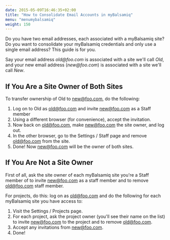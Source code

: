 ```yaml
---
date: 2015-05-09T16:46:35+02:00
title: "How to Consolidate Email Accounts in myBalsamiq"
menu: "menumybalsamiq"
weight: 150
---
```


Do you have two email addresses, each associated with a myBalsamiq site? Do you want to consolidate your myBalsamiq credentials and only use a single email address? This guide is for you.

Say your email address _old@foo.com_ is associated with a site we'll call _Old_, and your new email address (_new@foo.com_) is associated with a site we'll call _New_.

## If You Are a Site Owner of Both Sites

To transfer ownership of Old to new@foo.com, do the following:

1.  Log on to Old as old@foo.com and invite new@foo.com as a Staff member
2.  Using a different browser (for convenience), accept the invitation.
3.  Now back on old@foo.com, make new@foo.com the site owner, and log out.
4.  In the other browser, go to the Settings / Staff page and remove old@foo.com from the site.
5.  Done! Now new@foo.com will be the owner of both sites.

## If You Are Not a Site Owner

First of all, ask the site owner of each myBalsamiq site you're a Staff member of to invite new@foo.com as a staff member and to remove old@foo.com staff member.

For projects, do this: log on as old@foo.com and do the following for each myBalsamiq site you have access to:

1.  Visit the Settings / Projects page.
2.  For each project, ask the project owner (you'll see their name on the list) to invite new@foo.com to the project and to remove old@foo.com.
3.  Accept any invitations from new@foo.com.
4.  Done!

